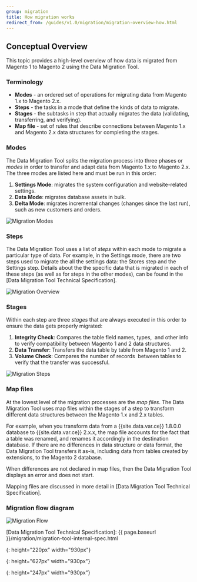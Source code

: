 ```yaml
---
group: migration
title: How migration works
redirect_from: /guides/v1.0/migration/migration-overview-how.html
---
```


## Conceptual Overview

This topic provides a high-level overview of how data is migrated from Magento 1 to Magento 2 using the Data Migration Tool.

### Terminology

* **Modes** - an ordered set of operations for migrating data from Magento 1.x to Magento 2.x.
* **Steps** - the tasks in a mode that define the kinds of data to migrate.
* **Stages** - the subtasks in step that actually migrates the data (validating, transferring, and verifying).
* **Map file** - set of rules that describe connections between Magento 1.x and Magento 2.x data structures for completing the stages.

### Modes

The Data Migration Tool splits the migration process into three phases or *modes* in order to transfer and adapt data from Magento 1.x to Magento 2.x. The three modes are listed here and must be run in this order:

1. **Settings Mode**: migrates the system configuration and website-related settings.
2. **Data Mode**: migrates database assets in bulk.
3. **Delta Mode**: migrates incremental changes (changes since the last run), such as new customers and orders.

![Migration Modes]

### Steps
The Data Migration Tool uses a list of *steps* within each mode to migrate a particular type of data. For example, in the Settings mode, there are two steps used to migrate the all the settings data: the Stores step and the Settings step. Details about the the specific data that is migrated in each of these steps (as well as for steps in the other modes), can be found in the [Data Migration Tool Technical Specification].

![Migration Overview]

### Stages
Within each step are three *stages* that are always executed in this order to ensure the data gets properly migrated: 
1. **Integrity Check**: Compares the table field names, types,  and other info to verify compatibility between Magento 1 and 2 data structures.
2. **Data Transfer**: Transfers the data table by table from Magento 1 and 2.
3. **Volume Check**: Compares the number of records  between tables to verify that the transfer was successful.

![Migration Steps]

### Map files
At the lowest level of the migration processes are the *map files*. The Data Migration Tool uses map files within the stages of a step to transform different data structures between the Magento 1.x and 2.x tables. 

For example, when you transform data from a {{site.data.var.ce}} 1.8.0.0 database to {{site.data.var.ce}} 2.x.x, the map file accounts for the fact that a table was renamed, and renames it accordingly in the destination database. If there are no differences in data structure or data format, the Data Migration Tool transfers it as-is, including data from tables created by extensions, to the Magento 2 database.

When differences are not declared in map files, then the Data Migration Tool displays an error and does not start.

Mapping files are discussed in more detail in [Data Migration Tool Technical Specification].

### Migration flow diagram

![Migration Flow]



[Data Migration Tool Technical Specification]: {{ page.baseurl }}/migration/migration-tool-internal-spec.html

[Migration Modes]: ./images/MigrationModes2.png
{: height="220px" width="930px"}

[Migration Overview]: ./images/MigrationOverview2.png
{: height="627px" width="930px"}

[Migration Steps]: ./images/MigrationSteps2.png
{: height="247px" width="930px"}

[Migration Flow]: {{site.baseurl}}/common/images/migration_flow.png